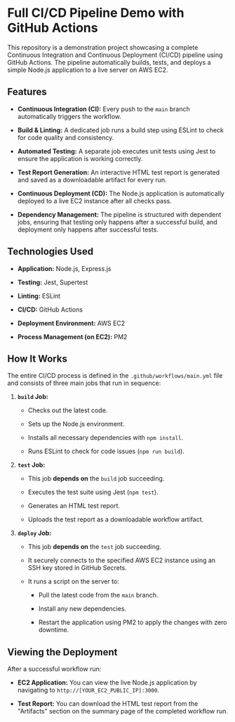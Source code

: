 # Full CI/CD Pipeline Demo with GitHub Actions

This repository is a demonstration project showcasing a complete Continuous Integration and Continuous Deployment (CI/CD) pipeline using GitHub Actions. The pipeline automatically builds, tests, and deploys a simple Node.js application to a live server on AWS EC2.

## Features

- **Continuous Integration (CI):** Every push to the `main` branch automatically triggers the workflow.
    
- **Build & Linting:** A dedicated job runs a build step using ESLint to check for code quality and consistency.
    
- **Automated Testing:** A separate job executes unit tests using Jest to ensure the application is working correctly.
    
- **Test Report Generation:** An interactive HTML test report is generated and saved as a downloadable artifact for every run.
    
- **Continuous Deployment (CD):** The Node.js application is automatically deployed to a live EC2 instance after all checks pass.
    
- **Dependency Management:** The pipeline is structured with dependent jobs, ensuring that testing only happens after a successful build, and deployment only happens after successful tests.
    

## Technologies Used

- **Application:** Node.js, Express.js
    
- **Testing:** Jest, Supertest
    
- **Linting:** ESLint
    
- **CI/CD:** GitHub Actions
    
- **Deployment Environment:** AWS EC2
    
- **Process Management (on EC2):** PM2
    

## How It Works

The entire CI/CD process is defined in the `.github/workflows/main.yml` file and consists of three main jobs that run in sequence:

1. **`build` Job:**
    
    - Checks out the latest code.
        
    - Sets up the Node.js environment.
        
    - Installs all necessary dependencies with `npm install`.
        
    - Runs ESLint to check for code issues (`npm run build`).
        
2. **`test` Job:**
    
    - This job **depends on** the `build` job succeeding.
        
    - Executes the test suite using Jest (`npm test`).
        
    - Generates an HTML test report.
        
    - Uploads the test report as a downloadable workflow artifact.
        
3. **`deploy` Job:**
    
    - This job **depends on** the `test` job succeeding.
        
    - It securely connects to the specified AWS EC2 instance using an SSH key stored in GitHub Secrets.
        
    - It runs a script on the server to:
        
        - Pull the latest code from the `main` branch.
            
        - Install any new dependencies.
            
        - Restart the application using PM2 to apply the changes with zero downtime.
    

## Viewing the Deployment

After a successful workflow run:

- **EC2 Application:** You can view the live Node.js application by navigating to `http://[YOUR_EC2_PUBLIC_IP]:3000`.
    
- **Test Report:** You can download the HTML test report from the "Artifacts" section on the summary page of the completed workflow run.
